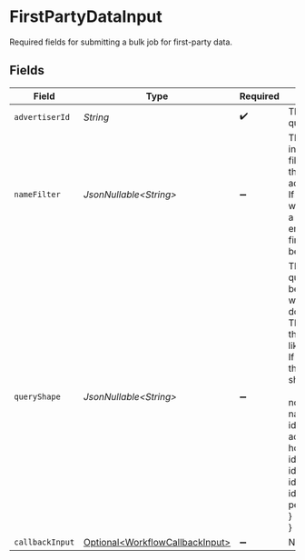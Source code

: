 # FirstPartyDataInput

Required fields for submitting a bulk job for first-party data.


## Fields

| Field                                                                                                                                                                                                                                                                                                                                                                                | Type                                                                                                                                                                                                                                                                                                                                                                                 | Required                                                                                                                                                                                                                                                                                                                                                                             | Description                                                                                                                                                                                                                                                                                                                                                                          |
| ------------------------------------------------------------------------------------------------------------------------------------------------------------------------------------------------------------------------------------------------------------------------------------------------------------------------------------------------------------------------------------ | ------------------------------------------------------------------------------------------------------------------------------------------------------------------------------------------------------------------------------------------------------------------------------------------------------------------------------------------------------------------------------------ | ------------------------------------------------------------------------------------------------------------------------------------------------------------------------------------------------------------------------------------------------------------------------------------------------------------------------------------------------------------------------------------ | ------------------------------------------------------------------------------------------------------------------------------------------------------------------------------------------------------------------------------------------------------------------------------------------------------------------------------------------------------------------------------------ |
| `advertiserId`                                                                                                                                                                                                                                                                                                                                                                       | *String*                                                                                                                                                                                                                                                                                                                                                                             | :heavy_check_mark:                                                                                                                                                                                                                                                                                                                                                                   | The advertiser ID to query for.                                                                                                                                                                                                                                                                                                                                                      |
| `nameFilter`                                                                                                                                                                                                                                                                                                                                                                         | *JsonNullable\<String>*                                                                                                                                                                                                                                                                                                                                                              | :heavy_minus_sign:                                                                                                                                                                                                                                                                                                                                                                   | The name to filter by in the query. This filter will be applied to the results for the advertiser.<br/>If there are no nodes which match the filter, a response with empty nodes with no first-party data will be returned.                                                                                                                                                          |
| `queryShape`                                                                                                                                                                                                                                                                                                                                                                         | *JsonNullable\<String>*                                                                                                                                                                                                                                                                                                                                                              | :heavy_minus_sign:                                                                                                                                                                                                                                                                                                                                                                   | The shape of the query with the fields being asked for, which is sent downstream.<br/>This determines how the response will look like.<br/>If this is not provided the default query shape will be used:<br/>            <br/>nodes {<br/>   name<br/>   id<br/>   activeUniques {<br/>      householdCount<br/>      idsConnectedTvCount<br/>      idsCount<br/>      idsInAppCount<br/>      idsWebCount<br/>      personsCount<br/>   }<br/>} |
| `callbackInput`                                                                                                                                                                                                                                                                                                                                                                      | [Optional\<WorkflowCallbackInput>](../../models/components/WorkflowCallbackInput.md)                                                                                                                                                                                                                                                                                                 | :heavy_minus_sign:                                                                                                                                                                                                                                                                                                                                                                   | N/A                                                                                                                                                                                                                                                                                                                                                                                  |